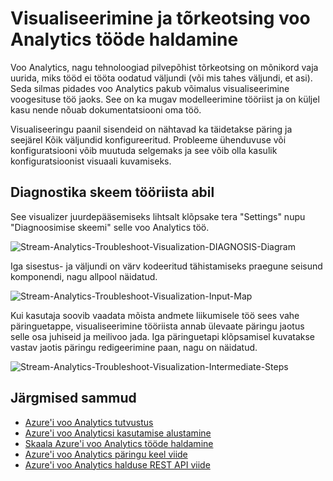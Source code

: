<properties
    pageTitle="Visualiseerimine ja voo Analytics töö tõrkeotsing | Microsoft Azure'i"
    description="Saate teada, kuidas visualiseerida voo Analytics töö müügivõimaluste iseteenindusliku tõrkeotsingu diagnostika skeem funktsiooni abil."
    keywords=""
    documentationCenter=""
    services="stream-analytics"
    authors="jeffstokes72"
    manager="jhubbard"
    editor="cgronlun"
/>

<tags
    ms.service="stream-analytics"
    ms.devlang="na"
    ms.topic="article"
    ms.tgt_pltfrm="na"
    ms.workload="data-services"
    ms.date="09/26/2016"
    ms.author="jeffstok"
/>


# <a name="visualize-and-troubleshoot-stream-analytics-jobs"></a>Visualiseerimine ja tõrkeotsing voo Analytics tööde haldamine

Voo Analytics, nagu tehnoloogiad pilvepõhist tõrkeotsing on mõnikord vaja uurida, miks tööd ei tööta oodatud väljundi (või mis tahes väljundi, et asi). Seda silmas pidades voo Analytics pakub võimalus visualiseerimine voogesituse töö jaoks. See on ka mugav modelleerimine tööriist ja on küljel kasu nende nõuab dokumentatsiooni oma töö.

Visualiseeringu paanil sisendeid on nähtavad ka täidetakse päring ja seejärel Kõik väljundid konfigureeritud. Probleeme ühenduvuse või konfiguratsiooni võib muutuda selgemaks ja see võib olla kasulik konfiguratsioonist visuaali kuvamiseks.

## <a name="using-the-diagnosis-diagram-tool"></a>Diagnostika skeem tööriista abil

See visualizer juurdepääsemiseks lihtsalt klõpsake tera "Settings" nupu "Diagnoosimise skeemi" selle voo Analytics töö.

![Stream-Analytics-Troubleshoot-Visualization-DIAGNOSIS-Diagram](./media/stream-analytics-troubleshoot-visualization/stream-analytics-troubleshoot-visualization-diagnosis-diagram1.png)

Iga sisestus- ja väljundi on värv kodeeritud tähistamiseks praegune seisund komponendi, nagu allpool näidatud.

![Stream-Analytics-Troubleshoot-Visualization-Input-Map](./media/stream-analytics-troubleshoot-visualization/stream-analytics-troubleshoot-visualization-input-map.png)

Kui kasutaja soovib vaadata mõista andmete liikumisele töö sees vahe päringuetappe, visualiseerimine tööriista annab ülevaate päringu jaotus selle osa juhiseid ja meilivoo jada. Iga päringuetapi klõpsamisel kuvatakse vastav jaotis päringu redigeerimine paan, nagu on näidatud. 

![Stream-Analytics-Troubleshoot-Visualization-Intermediate-Steps](./media/stream-analytics-troubleshoot-visualization/stream-analytics-troubleshoot-visualization-intermediate-steps.png)




## <a name="next-steps"></a>Järgmised sammud

- [Azure'i voo Analytics tutvustus](stream-analytics-introduction.md)
- [Azure'i voo Analyticsi kasutamise alustamine](stream-analytics-get-started.md)
- [Skaala Azure'i voo Analytics tööde haldamine](stream-analytics-scale-jobs.md)
- [Azure'i voo Analytics päringu keel viide](https://msdn.microsoft.com/library/azure/dn834998.aspx)
- [Azure'i voo Analytics halduse REST API viide](https://msdn.microsoft.com/library/azure/dn835031.aspx)
